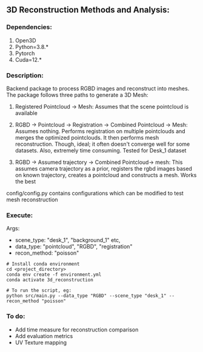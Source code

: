 ## 3D Reconstruction Methods and Analysis:

### Dependencies:
1) Open3D
2) Python=3.8.*
3) Pytorch
4) Cuda=12.*

### Description:
Backend package to process RGBD images and reconstruct into meshes. The package follows three paths to generate a 3D Mesh:
1) Registered Pointcloud -> Mesh: Assumes that the scene pointcloud is available

2) RGBD -> Pointcloud -> Registration -> Combined Pointcloud -> Mesh: Assumes nothing. Performs registration on multiple pointclouds and merges 
the optimized pointclouds. It then performs mesh reconstruction. Though, ideal; it often doesn't converge well for some datasets. Also, 
extremely time consuming. Tested for Desk_1 dataset

3) RGBD -> Assumed trajectory -> Combined Pointcloud-> mesh: This assumes camera trajectory as a prior, registers the rgbd images based on known trajectory, creates a pointcloud and constructs a mesh. Works the best

config/config.py contains configurations which can be modified to test mesh reconstruction

### Execute:
Args:
- scene_type: "desk_1", "background_1" etc,
- data_type: "pointcloud", "RGBD", "registration"
- recon_method: "poisson"

```
# Install conda environment
cd <project_directory>
conda env create -f environment.yml
conda activate 3d_reconstruction

# To run the script, eg:
python src/main.py --data_type "RGBD" --scene_type "desk_1" --recon_method "poisson"
```

### To do:

- Add time measure for reconstruction comparison
- Add evaluation metrics
- UV Texture mapping